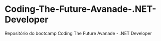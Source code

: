 # Coding-The-Future-Avanade-.NET-Developer
Repositório do bootcamp Coding The Future Avanade - .NET Developer
